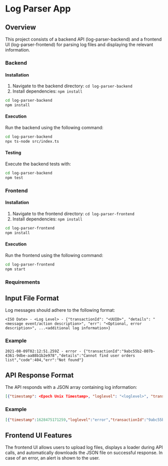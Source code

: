 # Log Parser App

## Overview

This project consists of a backend API (log-parser-backend) and a frontend UI (log-parser-frontend) for parsing log files and displaying the relevant information.

### Backend

#### Installation

1. Navigate to the backend directory: `cd log-parser-backend`
2. Install dependencies: `npm install`

```bash
cd log-parser-backend
npm install
```

#### Execution

Run the backend using the following command:

```bash
cd log-parser-backend
npx ts-node src/index.ts
```

#### Testing

Execute the backend tests with:

```bash
cd log-parser-backend
npm test
```

### Frontend

#### Installation

1. Navigate to the frontend directory: `cd log-parser-frontend`
2. Install dependencies: `npm install`

```bash
cd log-parser-frontend
npm install
```

#### Execution

Run the frontend using the following command:

```bash
cd log-parser-frontend
npm start
```

### Requirements

## Input File Format

Log messages should adhere to the following format:

```
<ISO Date> - <Log Level> - {"transactionId": "<UUID>", "details": "<message event/action description>", "err": "<Optional, error description>", ...<additional log information>}
```

### Example

```
2021-08-09T02:12:51.259Z - error - {"transactionId":"9abc55b2-807b-4361-9dbe-aa88b1b2e978","details":"Cannot find user orders list","code":404,"err":"Not found"}
```

## API Response Format

The API responds with a JSON array containing log information:

```json
[{"timestamp": <Epoch Unix Timestamp>, "loglevel": "<loglevel>", "transactionId": "<UUID>", "err": "<Error message>" }]
```

### Example

```json
[{"timestamp":1628475171259,"loglevel":"error","transactionId":"9abc55b2-807b-4361-9dbe-aa88b1b2e978","err":"Not found"}]
```

## Frontend UI Features

The frontend UI allows users to upload log files, displays a loader during API calls, and automatically downloads the JSON file on successful response. In case of an error, an alert is shown to the user.
